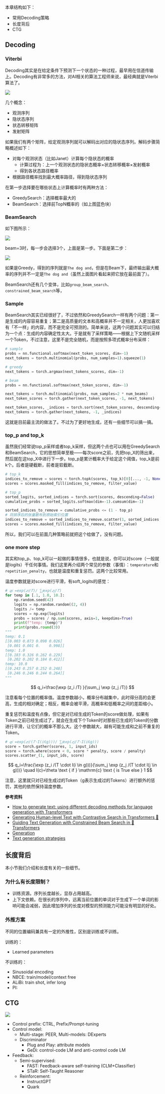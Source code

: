 本章结构如下：

- 常用Decoding策略
- 长度背后
- CTG

## Decoding

### Viterbi

Decoding其实是在给定条件下预测下一个状态的一种过程，最早用在信道传输上。Decoding有非常多的方法，对AI相关的算法工程师来说，最经典就是Viterbi算法了。

![](http://qnimg.lovevivian.cn/slp-ch8-5.jpeg)

几个概念：

- 观测序列
- 隐状态序列
- 状态转移矩阵
- 发射矩阵

如果我们有两个矩阵，给定观测序列就可以解码出对应的隐状态序列。解码步骤简略概述如下：

- 对每个观测状态（比如Janet）计算每个隐状态的概率
    - 计算过程为：上一个观测状态的隐状态概率×状态转移概率×发射概率
    - 得到各状态路径概率
- 根据路径概率找到最大概率路径，得到隐状态序列

在第一步选择要在哪些状态上计算概率时有两种方法：

- GreedySearch：选择概率最大的
- BeamSearch：选择前TopN概率的（如上图蓝色块）

### BeamSearch

如下图所示：

![](imgs/ch7-beam_1.jpeg)

beam=3时，每一步会选择3个，上面是第一步。下面是第二步：

![](imgs/ch7-beam_2.jpeg)

如果是Greedy，得到的序列就是`The dog and`，但是在Beam下，最终输出最大概率的序列并不一定是`The dog and`（虽然上面图片看起来把它放在最前面了）。

BeamSearch还有几个变体，比如`group_beam_search`、`constrained_beam_search`等，

### Sample

BeamSearch其实已经很好了，不过依然和GreedySearch一样有两个问题：第一是生成的内容容易重复；第二是高质量的文本和高概率并不一定相关，人更加喜欢有「不一样」的内容，而不是完全可预测的。简单来说，这两个问题其实可以归结为一个点：生成的内容确定性太大。于是就有了采样策略——根据上下文随机采样一个Token，不过注意，这里不是完全随机，而是按照多项式概率分布采样：

```python
# sample
probs = nn.functional.softmax(next_token_scores, dim=-1)
next_tokens = torch.multinomial(probs, num_samples=1).squeeze(1)

# greedy
next_tokens = torch.argmax(next_tokens_scores, dim=-1)

# beam
probs = nn.functional.softmax(next_token_scores, dim=-1)

next_tokens = torch.multinomial(probs, num_samples=2 * num_beams)
next_token_scores = torch.gather(next_token_scores, -1, next_tokens)

next_token_scores, _indices = torch.sort(next_token_scores, descending=True, dim=1)
next_tokens = torch.gather(next_tokens, -1, _indices)
```

这就是目前最主流的做法了。不过为了更好地生成，还有一些细节可以搞一搞。

### top_p and top_k

虽然我们经常说top_p采样或者top_k采样，但这两个点也可以用在GreedySearch和BeamSearch，它的思想简单至极——每次score之前，先把top_X的筛出来，然后就在这top_X中进行下一步。top_p是累计概率大于给定这个阈值，top_k是前k个。后者是硬截断，前者是软截断。

```python
# top_k
indices_to_remove = scores < torch.topk(scores, top_k)[0][..., -1, None]
scores = scores.masked_fill(indices_to_remove, filter_value)

# top_p
sorted_logits, sorted_indices = torch.sort(scores, descending=False)
cumulative_probs = sorted_logits.softmax(dim=-1).cumsum(dim=-1)

sorted_indices_to_remove = cumulative_probs <= (1 - top_p)
# 将排序后的张量散布到原始索引位置
indices_to_remove = sorted_indices_to_remove.scatter(1, sorted_indices, sorted_indices_to_remove)
scores = scores.masked_fill(indices_to_remove, filter_value)
```

所以，我们可以在前面几种策略前就把这个给做了，没有问题。

### one more step

其实和top_p、top_k可以一起做的事情很多，也就是说，你可以对score（一般就是logits）干任何事情。我们这里再介绍两个常见的参数（事情）：`temperature`和`repetition_penalty`，也就是温度和重复惩罚。这两个比较常用。

温度参数就是对score进行平滑，有soft_logits的感觉：

```python
# 𝑞𝑖 =exp(𝑧𝑖/𝑇)/ ∑𝑗exp(𝑧𝑗/𝑇)
for temp in [.1, 1.0, 10.]:
    np.random.seed(42)
    logits = np.random.random((2, 4))
    logits /= temp
    scores = np.exp(logits)
    probs = scores / np.sum(scores, axis=1, keepdims=True)
    print(f"temp: {temp}")
    print(probs.round(3))
"""
temp: 0.1
[[0.003 0.873 0.098 0.026]
 [0.001 0.001 0.    0.998]]
temp: 1.0
[[0.183 0.326 0.262 0.229]
 [0.202 0.202 0.184 0.412]]
temp: 10.0
[[0.243 0.257 0.252 0.248]
 [0.246 0.246 0.244 0.264]]
"""
```

$$
q_i=\frac{\exp (z_i /T) }{\sum_j \exp (z_j /T)}
$$

注意看每个位置的概率值。温度参数越小，概率分布越集中，此时得分高的会更高，生成的相对确定；相反，概率会被平滑，高概率和低概率之间的差距缩小。

重复惩罚和温度有点像，但它是对已经生成的Token的score做处理，如果有Token之前已经生成过了，就会在生成下个Token时对那些已生成的Token的分数进行平滑，让它们的概率不那么大。这个参数越大，越有可能生成和之前不重复的Token。

```python
# 𝑞𝑖 =exp(𝑧𝑖/(𝑇·I(i∈g)))/ ∑𝑗exp(𝑧𝑗/𝑇·I(i∈g)))
score = torch.gather(scores, 1, input_ids)
score = torch.where(score < 0, score * penalty, score / penalty)
scores.scatter_(1, input_ids, score)
```

$$
q_i=\frac{\exp (z_i /(T \cdot I(i \in g)))}{\sum_j \exp (z_j /(T \cdot I(j \in g)))} \quad I(c)=\theta \text { if } \mathrm{c} \text { is True else } 1
$$

注意，这里就只对已经生成过的Token（g表示生成过的Tokens）进行额外的惩罚，其他的依然保持温度参数。

**参考资料**

- [How to generate text: using different decoding methods for language generation with Transformers](https://huggingface.co/blog/how-to-generate)
- [Generating Human-level Text with Contrastive Search in Transformers 🤗](https://huggingface.co/blog/introducing-csearch)
- [Guiding Text Generation with Constrained Beam Search in 🤗 Transformers](https://huggingface.co/blog/constrained-beam-search)
- [Generation](https://huggingface.co/docs/transformers/v4.30.0/en/main_classes/text_generation#transformers.GenerationMixin.group_beam_search)
- [Text generation strategies](https://huggingface.co/docs/transformers/v4.30.0/en/generation_strategies#decoding-strategies)

## 长度背后

本小节我们介绍和长度有关的一些细节。

### 为什么有长度限制？

- 训练资源。序列长度越长，显存占用越高。
- 上下文依赖。在很长的序列中，远离当前位置的单词对于生成下一个单词的影响可能会减弱，因此增加序列的长度对模型的预测能力可能没有明显的好处。

### 外推方案

不同的位置编码兼具有一定的外推性，区别是训练或不训练。

训练的：

- Learned parameters

不训练的：

- Sinusoidal encoding
- NBCE: train/model/context free
- ALiBi: train shot, infer long
- PI: 

## CTG

![](imgs/ch7-ctg.png)

- Control prefix: CTRL, Prefix/Prompt-tuning
- Control model: 
    - Multi-stage: PEER, Multi-models: DExperts
    - Discriminator
        - Plug and Play: attribute models
        - GeDi: control-code LM and anti-control code LM
- Feedback:
    - Semi-supervised:
        - FAST: Feedback-aware self-training (CLM+Classifier)
        - STaR: Self-Taught Reasoner
    - Reinforcement: 
        - InstructGPT
        - Quark

